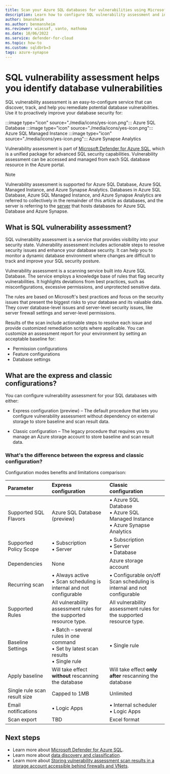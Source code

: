 ```yaml
---
title: Scan your Azure SQL databases for vulnerabilities using Microsoft Defender for Cloud
description: Learn how to configure SQL vulnerability assessment and interpret the assessment reports on Azure SQL Database, Azure SQL Managed Instance, and Azure Synapse Analytics.
author: bmansheim
ms.author: benmansheim
ms.reviewer: wiassaf, vanto, mathoma
ms.date: 10/06/2022
ms.service: defender-for-cloud
ms.topic: how-to
ms.custom: sqldbrb=3
tags: azure-synapse
---
```

# SQL vulnerability assessment helps you identify database vulnerabilities

SQL vulnerability assessment is an easy-to-configure service that can discover, track, and help you remediate potential database vulnerabilities. Use it to proactively improve your database security for:

:::image type="icon" source="./media/icons/yes-icon.png"::: Azure SQL Database
:::image type="icon" source="./media/icons/yes-icon.png"::: Azure SQL Managed Instance
:::image type="icon" source="./media/icons/yes-icon.png"::: Azure Synapse Analytics

Vulnerability assessment is part of [Microsoft Defender for Azure SQL](defender-for-sql-introduction.md), which is a unified package for advanced SQL security capabilities. Vulnerability assessment can be accessed and managed from each SQL database resource in the Azure portal.

> [!NOTE]
> Vulnerability assessment is supported for Azure SQL Database, Azure SQL Managed Instance, and Azure Synapse Analytics. Databases in Azure SQL Database, Azure SQL Managed Instance, and Azure Synapse Analytics are referred to collectively in the remainder of this article as databases, and the server is referring to the [server](/azure/azure-sql/database/logical-servers.md) that hosts databases for Azure SQL Database and Azure Synapse.

## What is SQL vulnerability assessment?

SQL vulnerability assessment is a service that provides visibility into your security state. Vulnerability assessment includes actionable steps to resolve security issues and enhance your database security. It can help you to monitor a dynamic database environment where changes are difficult to track and improve your SQL security posture.

Vulnerability assessment is a scanning service built into Azure SQL Database. The service employs a knowledge base of rules that flag security vulnerabilities. It highlights deviations from best practices, such as misconfigurations, excessive permissions, and unprotected sensitive data.

The rules are based on Microsoft's best practices and focus on the security issues that present the biggest risks to your database and its valuable data. They cover database-level issues and server-level security issues, like server firewall settings and server-level permissions.

Results of the scan include actionable steps to resolve each issue and provide customized remediation scripts where applicable. You can customize an assessment report for your environment by setting an acceptable baseline for:

- Permission configurations
- Feature configurations
- Database settings

## What are the express and classic configurations?

You can configure vulnerability assessment for your SQL databases with either:

- Express configuration (preview) – The default procedure that lets you configure vulnerability assessment without dependency on external storage to store baseline and scan result data.

- Classic configuration – The legacy procedure that requires you to manage an Azure storage account to store baseline and scan result data.

### What's the difference between the express and classic configuration?

Configuration modes benefits and limitations comparison: 

| Parameter                             | Express configuration                                               | Classic configuration                                               |
| :--------------------------- | :------------------------------------------------------------------ | :------------------------------------------------------------------ |
| Supported SQL Flavors        | Azure SQL Database (preview) | • Azure SQL Database<br>• Azure SQL Managed Instance<br>• Azure Synapse Analytics |
| Supported Policy Scope       | • Subscription<br>• Server | • Subscription<br>• Server<br>• Database |
| Dependencies                 | None                                                                | Azure storage account                                               |
| Recurring scan               | • Always active<br>• Scan scheduling is internal and not configurable | • Configurable on/off<br>Scan scheduling is internal and not configurable |
| Supported Rules              | All vulnerability assessment rules for the supported resource type. | All vulnerability assessment rules for the supported resource type. |
| Baseline Settings            | • Batch – several rules in one command<br>• Set by latest scan results<br>• Single rule | • Single rule |
| Apply baseline               | Will take effect **without** rescanning the database                    | Will take effect **only after** rescanning the database                 |
| Single rule scan result size | Capped to 1MB                                                       | Unlimited                                                           |
| Email notifications          | • Logic Apps                                                          | • Internal scheduler<br>• Logic Apps |
| Scan export                  | TBD                                                                 | Excel format                                                        |

## Next steps  

- Learn more about [Microsoft Defender for Azure SQL](defender-for-sql-introduction.md).
- Learn more about [data discovery and classification](/azure/azure-sql/database/data-discovery-and-classification-overview.md).
- Learn more about [Storing vulnerability assessment scan results in a storage account accessible behind firewalls and VNets](/azure/azure-sql/database/sql-database-vulnerability-assessment-storage.md).
